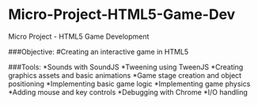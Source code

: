 # Micro-Project-HTML5-Game-Dev
Micro Project - HTML5 Game Development

###Objective:
#Creating an interactive game in HTML5


###Tools:
*Sounds with SoundJS
*Tweening using TweenJS
*Creating graphics assets and basic animations
*Game stage creation and object positioning
*Implementing basic game logic
*Implementing game physics
*Adding mouse and key controls
*Debugging with Chrome
*I/O handling


